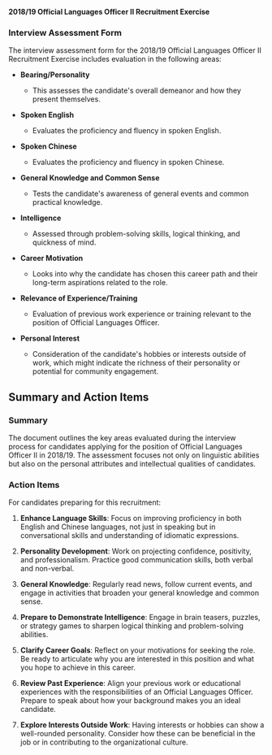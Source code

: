 **2018/19 Official Languages Officer II Recruitment Exercise**

### Interview Assessment Form

The interview assessment form for the 2018/19 Official Languages Officer II Recruitment Exercise includes evaluation in the following areas:

- **Bearing/Personality**
  - This assesses the candidate's overall demeanor and how they present themselves.

- **Spoken English**
  - Evaluates the proficiency and fluency in spoken English.

- **Spoken Chinese**
  - Evaluates the proficiency and fluency in spoken Chinese.

- **General Knowledge and Common Sense**
  - Tests the candidate's awareness of general events and common practical knowledge.

- **Intelligence**
  - Assessed through problem-solving skills, logical thinking, and quickness of mind.

- **Career Motivation**
  - Looks into why the candidate has chosen this career path and their long-term aspirations related to the role.

- **Relevance of Experience/Training**
  - Evaluation of previous work experience or training relevant to the position of Official Languages Officer.

- **Personal Interest**
  - Consideration of the candidate's hobbies or interests outside of work, which might indicate the richness of their personality or potential for community engagement.

## Summary and Action Items

### Summary
The document outlines the key areas evaluated during the interview process for candidates applying for the position of Official Languages Officer II in 2018/19. The assessment focuses not only on linguistic abilities but also on the personal attributes and intellectual qualities of candidates.

### Action Items

For candidates preparing for this recruitment:

1. **Enhance Language Skills**: Focus on improving proficiency in both English and Chinese languages, not just in speaking but in conversational skills and understanding of idiomatic expressions.

2. **Personality Development**: Work on projecting confidence, positivity, and professionalism. Practice good communication skills, both verbal and non-verbal.

3. **General Knowledge**: Regularly read news, follow current events, and engage in activities that broaden your general knowledge and common sense.

4. **Prepare to Demonstrate Intelligence**: Engage in brain teasers, puzzles, or strategy games to sharpen logical thinking and problem-solving abilities.

5. **Clarify Career Goals**: Reflect on your motivations for seeking the role. Be ready to articulate why you are interested in this position and what you hope to achieve in this career.

6. **Review Past Experience**: Align your previous work or educational experiences with the responsibilities of an Official Languages Officer. Prepare to speak about how your background makes you an ideal candidate.

7. **Explore Interests Outside Work**: Having interests or hobbies can show a well-rounded personality. Consider how these can be beneficial in the job or in contributing to the organizational culture.